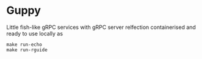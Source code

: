 # Guppy

Little fish-like gRPC services with gRPC server relfection containerised and ready to use locally as

    make run-echo
    make run-rguide

